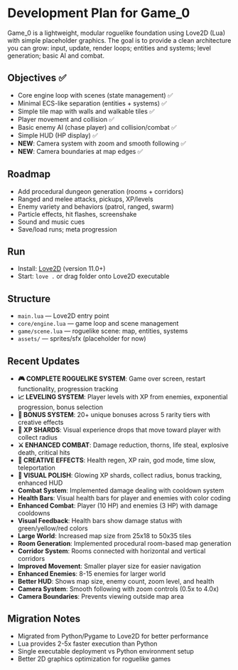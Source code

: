 # Development Plan for Game_0

Game_0 is a lightweight, modular roguelike foundation using Love2D (Lua) with simple placeholder graphics. The goal is to provide a clean architecture you can grow: input, update, render loops; entities and systems; level generation; basic AI and combat.

## Objectives ✅
- Core engine loop with scenes (state management) ✅
- Minimal ECS-like separation (entities + systems) ✅
- Simple tile map with walls and walkable tiles ✅
- Player movement and collision ✅
- Basic enemy AI (chase player) and collision/combat ✅
- Simple HUD (HP display) ✅
- **NEW**: Camera system with zoom and smooth following ✅
- **NEW**: Camera boundaries at map edges ✅

## Roadmap
- Add procedural dungeon generation (rooms + corridors)
- Ranged and melee attacks, pickups, XP/levels
- Enemy variety and behaviors (patrol, ranged, swarm)
- Particle effects, hit flashes, screenshake
- Sound and music cues
- Save/load runs; meta progression

## Run
- Install: [Love2D](https://love2d.org/) (version 11.0+)
- Start: `love .` or drag folder onto Love2D executable

## Structure
- `main.lua` — Love2D entry point
- `core/engine.lua` — game loop and scene management
- `game/scene.lua` — roguelike scene: map, entities, systems
- `assets/` — sprites/sfx (placeholder for now)

## Recent Updates
- **🎮 COMPLETE ROGUELIKE SYSTEM**: Game over screen, restart functionality, progression tracking
- **📈 LEVELING SYSTEM**: Player levels with XP from enemies, exponential progression, bonus selection
- **🎁 BONUS SYSTEM**: 20+ unique bonuses across 5 rarity tiers with creative effects
- **💎 XP SHARDS**: Visual experience drops that move toward player with collect radius
- **⚔️ ENHANCED COMBAT**: Damage reduction, thorns, life steal, explosive death, critical hits
- **🌟 CREATIVE EFFECTS**: Health regen, XP rain, god mode, time slow, teleportation
- **🎯 VISUAL POLISH**: Glowing XP shards, collect radius, bonus tracking, enhanced HUD
- **Combat System**: Implemented damage dealing with cooldown system
- **Health Bars**: Visual health bars for player and enemies with color coding
- **Enhanced Combat**: Player (10 HP) and enemies (3 HP) with damage cooldowns
- **Visual Feedback**: Health bars show damage status with green/yellow/red colors
- **Large World**: Increased map size from 25x18 to 50x35 tiles
- **Room Generation**: Implemented procedural room-based map generation
- **Corridor System**: Rooms connected with horizontal and vertical corridors
- **Improved Movement**: Smaller player size for easier navigation
- **Enhanced Enemies**: 8-15 enemies for larger world
- **Better HUD**: Shows map size, enemy count, zoom level, and health
- **Camera System**: Smooth following with zoom controls (0.5x to 4.0x)
- **Camera Boundaries**: Prevents viewing outside map area

## Migration Notes
- Migrated from Python/Pygame to Love2D for better performance
- Lua provides 2-5x faster execution than Python
- Single executable deployment vs Python environment setup
- Better 2D graphics optimization for roguelike games
